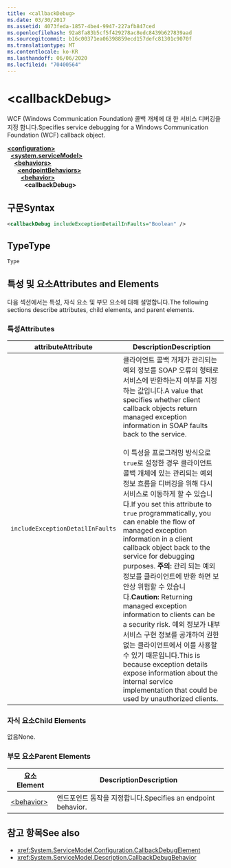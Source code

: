 ```yaml
---
title: <callbackDebug>
ms.date: 03/30/2017
ms.assetid: 4073feda-1857-4be4-9947-227afb847ced
ms.openlocfilehash: 92a8fa83b5cf5f429278ac8edc8439b627839aad
ms.sourcegitcommit: b16c00371ea06398859ecd157defc81301c9070f
ms.translationtype: MT
ms.contentlocale: ko-KR
ms.lasthandoff: 06/06/2020
ms.locfileid: "70400564"
---
```

# \<callbackDebug>
<span data-ttu-id="6d604-101">WCF (Windows Communication Foundation) 콜백 개체에 대 한 서비스 디버깅을 지정 합니다.</span><span class="sxs-lookup"><span data-stu-id="6d604-101">Specifies service debugging for a Windows Communication Foundation (WCF) callback object.</span></span>  
  
[**\<configuration>**](../configuration-element.md)\
&nbsp;&nbsp;[**\<system.serviceModel>**](system-servicemodel.md)\
&nbsp;&nbsp;&nbsp;&nbsp;[**\<behaviors>**](behaviors.md)\
&nbsp;&nbsp;&nbsp;&nbsp;&nbsp;&nbsp;[**\<endpointBehaviors>**](endpointbehaviors.md)\
&nbsp;&nbsp;&nbsp;&nbsp;&nbsp;&nbsp;&nbsp;&nbsp;[**\<behavior>**](behavior-of-endpointbehaviors.md)\
&nbsp;&nbsp;&nbsp;&nbsp;&nbsp;&nbsp;&nbsp;&nbsp;&nbsp;&nbsp;**\<callbackDebug>**  
  
## <a name="syntax"></a><span data-ttu-id="6d604-102">구문</span><span class="sxs-lookup"><span data-stu-id="6d604-102">Syntax</span></span>  
  
```xml  
<callbackDebug includeExceptionDetailInFaults="Boolean" />
```  
  
## <a name="type"></a><span data-ttu-id="6d604-103">Type</span><span class="sxs-lookup"><span data-stu-id="6d604-103">Type</span></span>  
 `Type`  
  
## <a name="attributes-and-elements"></a><span data-ttu-id="6d604-104">특성 및 요소</span><span class="sxs-lookup"><span data-stu-id="6d604-104">Attributes and Elements</span></span>  
 <span data-ttu-id="6d604-105">다음 섹션에서는 특성, 자식 요소 및 부모 요소에 대해 설명합니다.</span><span class="sxs-lookup"><span data-stu-id="6d604-105">The following sections describe attributes, child elements, and parent elements.</span></span>  
  
### <a name="attributes"></a><span data-ttu-id="6d604-106">특성</span><span class="sxs-lookup"><span data-stu-id="6d604-106">Attributes</span></span>  
  
|<span data-ttu-id="6d604-107">attribute</span><span class="sxs-lookup"><span data-stu-id="6d604-107">Attribute</span></span>|<span data-ttu-id="6d604-108">Description</span><span class="sxs-lookup"><span data-stu-id="6d604-108">Description</span></span>|  
|---------------|-----------------|  
|`includeExceptionDetailInFaults`|<span data-ttu-id="6d604-109">클라이언트 콜백 개체가 관리되는 예외 정보를 SOAP 오류의 형태로 서비스에 반환하는지 여부를 지정하는 값입니다.</span><span class="sxs-lookup"><span data-stu-id="6d604-109">A value that specifies whether client callback objects return managed exception information in SOAP faults back to the service.</span></span><br /><br /> <span data-ttu-id="6d604-110">이 특성을 프로그래밍 방식으로 `true`로 설정한 경우 클라이언트 콜백 개체에 있는 관리되는 예외 정보 흐름을 디버깅을 위해 다시 서비스로 이동하게 할 수 있습니다.</span><span class="sxs-lookup"><span data-stu-id="6d604-110">If you set this attribute to `true` programmatically, you can enable the flow of managed exception information in a client callback object back to the service for debugging purposes.</span></span> <span data-ttu-id="6d604-111">**주의:**  관리 되는 예외 정보를 클라이언트에 반환 하면 보안상 위험할 수 있습니다.</span><span class="sxs-lookup"><span data-stu-id="6d604-111">**Caution:**  Returning managed exception information to clients can be a security risk.</span></span> <span data-ttu-id="6d604-112">예외 정보가 내부 서비스 구현 정보를 공개하여 권한 없는 클라이언트에서 이를 사용할 수 있기 때문입니다.</span><span class="sxs-lookup"><span data-stu-id="6d604-112">This is because exception details expose information about the internal service implementation that could be used by unauthorized clients.</span></span>|  
  
### <a name="child-elements"></a><span data-ttu-id="6d604-113">자식 요소</span><span class="sxs-lookup"><span data-stu-id="6d604-113">Child Elements</span></span>  
 <span data-ttu-id="6d604-114">없음</span><span class="sxs-lookup"><span data-stu-id="6d604-114">None.</span></span>  
  
### <a name="parent-elements"></a><span data-ttu-id="6d604-115">부모 요소</span><span class="sxs-lookup"><span data-stu-id="6d604-115">Parent Elements</span></span>  
  
|<span data-ttu-id="6d604-116">요소</span><span class="sxs-lookup"><span data-stu-id="6d604-116">Element</span></span>|<span data-ttu-id="6d604-117">Description</span><span class="sxs-lookup"><span data-stu-id="6d604-117">Description</span></span>|  
|-------------|-----------------|  
|[\<behavior>](behavior-of-endpointbehaviors.md)|<span data-ttu-id="6d604-118">엔드포인트 동작을 지정합니다.</span><span class="sxs-lookup"><span data-stu-id="6d604-118">Specifies an endpoint behavior.</span></span>|  
  
## <a name="see-also"></a><span data-ttu-id="6d604-119">참고 항목</span><span class="sxs-lookup"><span data-stu-id="6d604-119">See also</span></span>

- <xref:System.ServiceModel.Configuration.CallbackDebugElement>
- <xref:System.ServiceModel.Description.CallbackDebugBehavior>
